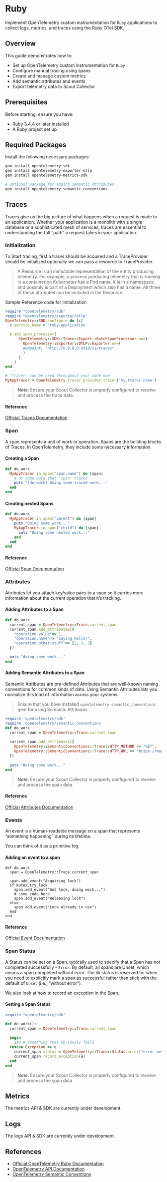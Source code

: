# Ruby

Implement OpenTelemetry custom instrumentation for `Ruby` applications to
collect logs, metrics, and traces using the Ruby OTel SDK.

## Overview

This guide demonstrates how to:

- Set up OpenTelemetry custom instrumentation for `Ruby`
- Configure manual tracing using spans
- Create and manage custom metrics
- Add semantic attributes and events
- Export telemetry data to Scout Collector

## Prerequisites

Before starting, ensure you have:

- Ruby 3.4.4 or later installed
- A Ruby project set up

## Required Packages

Install the following necessary packages:

```bash
gem install opentelemetry-sdk
gem install opentelemetry-exporter-otlp
gem install opentelemetry-metrics-sdk

# Optional package for adding semantic attributes
gem install opentelemetry-semantic_conventions
```

## Traces

Traces give us the big picture of what happens when a request is made to an
application. Whether your application is a monolith with a single
database or a sophisticated mesh of services, traces are essential to
understanding the full “path” a request takes in your application.

### Initialization

To Start tracing, first a tracer should be acquired and a TraceProvider should be
initialized optionally we can pass a resource to TraceProvider.

> A Resource is an immutable representation of the entity producing telemetry.
> For example, a process producing telemetry that is running in a container on
> Kubernetes has a Pod name, it is in a namespace and possibly is part of a
> Deployment which also has a name. All three of these attributes can
> be included in the Resource.

Sample Reference code for Initialization

```ruby showLineNumbers
require "opentelemetry/sdk"
require "opentelemetry/exporter/otlp"
OpenTelemetry::SDK.configure do |c|
  c.service_name = 'ruby-application'

  c.add_span_processor(
      OpenTelemetry::SDK::Trace::Export::BatchSpanProcessor.new(
        OpenTelemetry::Exporter::OTLP::Exporter.new(
        endpoint: "http://0.0.0.0:4318/v1/traces"
        )
      )
    )
end

# 'Tracer' can be used throughout your code now
MyAppTracer = OpenTelemetry.tracer_provider.tracer('my.tracer.name')
```

>
> **Note**: Ensure your Scout Collector is properly configured to
> receive and process the trace data.

#### Reference

[Official Traces Documentation](https://opentelemetry.io/docs/concepts/signals/traces/)

### Span

A span represents a unit of work or operation. Spans are the building blocks of
Traces. In OpenTelemetry, they include some necessary information.

#### Creating a Span

```ruby showLineNumbers
def do_work
  MyAppTracer.in_span("span.name") do |span|
    # do some work that 'span' tracks
    puts "[do_work] Doing some traced work..."
  end
end
```

#### Creating nested Spans

```ruby showLineNumbers
def do_work
  MyAppTracer.in_span("parent") do |span|
    puts "Doing some work..."
    MyAppTracer.in_span("child") do |span|
      puts "Doing some nested work..."
    end
  end
end
```

#### Reference

[Official Span Documentation](https://opentelemetry.io/docs/concepts/signals/traces/#spans)

### Attributes

Attributes let you attach key/value pairs to a span so it carries more
information about the current operation that it’s tracking.

#### Adding Attributes to a Span

```ruby showLineNumbers
def do_work
  current_span = OpenTelemetry::Trace.current_span
  current_span.add_attributes({
    "operation.value"=> 1,
    "operation.name"=> "Saying hello!",
    "operation.other-stuff"=> [1, 2, 3]
  })

  puts "doing some work..."
end
```

#### Adding Semantic Attributes to a Span

Semantic Attributes are pre-defined Attributes that are well-known naming
conventions for common kinds of data.
Using Semantic Attributes lets you normalize this kind of information across
your systems.

> Ensure that you have installed `opentelemetry-semantic_conventions` gem
> for using Semantic Attributes

```ruby showLineNumbers
require 'opentelemetry/sdk'
require 'opentelemetry/semantic_conventions'
def do_work
  current_span = OpenTelemetry::Trace.current_span
  
  current_span.add_attributes({
    OpenTelemetry::SemanticConventions::Trace::HTTP_METHOD => "GET",
    OpenTelemetry::SemanticConventions::Trace::HTTP_URL => "https://base14.io/",
  })
  
  puts "Doing some work..."
end
```

>
> **Note**: Ensure your Scout Collector is properly configured to
> receive and process the span data.

#### Reference

[Official Attributes Documentation](https://opentelemetry.io/docs/concepts/signals/traces/#attributes)

### Events

An event is a human-readable message on a span that represents “something
happening” during its lifetime.

You can think of it as a primitive log.

#### Adding an event to a span

```ryby showLineNumbers
def do_work
  span = OpenTelemetry::Trace.current_span
  
  span.add_event("Acquiring lock")
  if mutex.try_lock
    span.add_event("Got lock, doing work...")
    # some code here
    span.add_event("Releasing lock")
  else
    span.add_event("Lock already in use")
  end
end
```

#### Reference

[Official Event Documentation](https://opentelemetry.io/docs/concepts/signals/traces/#span-events)

### Span Status

A Status can be set on a Span, typically used to specify that a Span has not
completed successfully - `Error`.
By default, all spans are Unset, which means a span completed without error. The
`Ok` status is reserved for when you need to explicitly mark a span as successful
rather than stick with the default of `Unset` (i.e., “without error”).

We also look at how to record an exception in the Span.

#### Setting a Span Status

```ruby showLineNumbers
require "opentelemetry/sdk"

def do_work():
  current_span = OpenTelemetry::Trace.current_span
  
  begin
    1/0 # something that obviously fails
  rescue Exception => e
    current_span.status = OpenTelemetry::Trace::Status.error("error message here!")
    current_span.record_exception(e)
  end
end
```

>
> **Note**: Ensure your Scout Collector is properly configured to
> receive and process the span data.

## Metrics

The metrics API & SDK are currently under development.

## Logs

The logs API & SDK are currently under development.

## References

- [Official OpenTelemetry Ruby Documentation](https://opentelemetry.io/docs/languages/ruby/getting-started/)
- [OpenTelemetry API Documentation](https://opentelemetry.io/docs/reference/specification/)
- [OpenTelemetry Semantic Conventions](https://opentelemetry.io/docs/reference/specification/semantic-conventions/)
